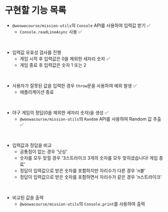 # 구현할 기능 목록

- `@woowacourse/mission-utils`의 `Console` API를 사용하여 입력값 받기 ✅
  - `Console.readLineAsync` 사용 ✅

 <br/>

- 입력값 유효성 검사를 진행
  - 게임 시작 후 입력값은 0을 제외한 세자리 숫자 ✅
  - 게임 종료 후 입력값은 숫자 1 또는 2

<br/>

- 사용자가 잘못된 값을 입력한 경우 `throw`문을 사용하여 예외 발생 ✅
  - 애플리케이션 종료

 <br/>

- 야구 게임의 정답(0을 제외한 세자리 숫자)을 생성 ✅
  - `@woowacourse/mission-utils`의 `Random` API를 사용하여 Random 값 추출 ✅

 <br/>

- 입력값과 정답을 비교
  - 공통점이 없는 경우 '낫싱'
  - 숫자를 모두 맞힐 경우 '3스트라이크 3개의 숫자를 모두 맞히셨습니다! 게임 종료'
  - 정답이 입력값으로 받은 숫자를 포함하지만 자리수가 다른 경우 'n볼'
  - 정답이 입력값으로 받은 숫자를 포함하면서 자리수가 같은 경우 'n스트라이크'

<br/>

- 비교된 값을 출력
  - `@woowacourse/mission-utils`의 `Console.print`를 사용하여 출력
